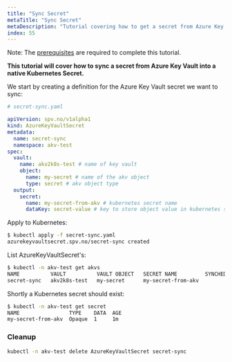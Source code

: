 ```yaml
---
title: "Sync Secret"
metaTitle: "Sync Secret"
metaDescription: "Tutorial covering how to get a secret from Azure Key Vault into Kubernetes, either as a native Kubernetes secret or directly injected into a container."
index: 55
---
```


<div class="alert alert-warning" role="alert">
  Note: The <a href="/tutorials/0-prerequisites">prerequisites</a> are required to complete this tutorial.
</div>

**This tutorial will cover how to sync a secret from Azure Key Vault into a native Kubernetes Secret.**

We start by creating a definition for the Azure Key Vault secret
we want to sync:

```yaml
# secret-sync.yaml

apiVersion: spv.no/v1alpha1
kind: AzureKeyVaultSecret
metadata:
  name: secret-sync 
  namespace: akv-test
spec:
  vault:
    name: akv2k8s-test # name of key vault
    object:
      name: my-secret # name of the akv object
      type: secret # akv object type
  output: 
    secret: 
      name: my-secret-from-akv # kubernetes secret name
      dataKey: secret-value # key to store object value in kubernetes secret
```

Apply to Kubernetes:

```bash
$ kubectl apply -f secret-sync.yaml
azurekeyvaultsecret.spv.no/secret-sync created
```

List AzureKeyVaultSecret's:

```bash
$ kubectl -n akv-test get akvs
NAME          VAULT          VAULT OBJECT   SECRET NAME         SYNCHED
secret-sync   akv2k8s-test   my-secret      my-secret-from-akv  
```

Shortly a Kubernetes secret should exist:

```bash
$ kubectl -n akv-test get secret
NAME                TYPE    DATA  AGE
my-secret-from-akv  Opaque  1     1m 
```

### Cleanup

```bash
kubectl -n akv-test delete AzureKeyVaultSecret secret-sync 
```
